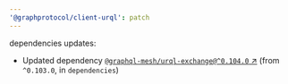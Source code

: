 ```yaml
---
'@graphprotocol/client-urql': patch
---
```

dependencies updates:
  - Updated dependency [`@graphql-mesh/urql-exchange@^0.104.0` ↗︎](https://www.npmjs.com/package/@graphql-mesh/urql-exchange/v/0.104.0) (from `^0.103.0`, in `dependencies`)
